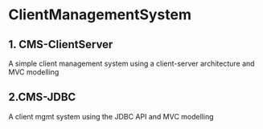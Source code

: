 # ClientManagementSystem

## 1. CMS-ClientServer

A simple client management system using a client-server architecture and MVC modelling

## 2.CMS-JDBC

A client mgmt system using the JDBC API and MVC modelling
